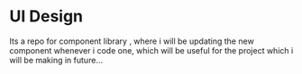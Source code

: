 # UI Design

Its a repo for component library , where i will be updating the new component whenever i code one, which will be useful for the project which i will be making in future...
